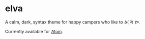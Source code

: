 # elva

A calm, dark, syntax theme for happy campers who like to ᕕ( ᐛ )ᕗ.

Currently available for [Atom](https://atom.io).
